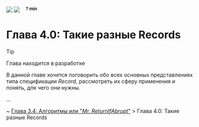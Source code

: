 <div align='left'>
    <img src='../assets/formal.svg'>
    <img src='../assets/normal.svg'>
    &nbsp;&nbsp;
    <sup><b>? min</b></sup>
</div>

# Глава 4.0: Такие разные Records

> [!TIP]  
> Глава находится в разработке

В данной главе хочется поговорить обо всех основных представлениях типа спецификации _Record_,
рассмотреть их сферу применения и понять, для чего они нужны.

...

~ [Глава 3.4: Алгоритмы или "_Mr. ReturnIfAbrupt_"](../get-started/Chapter_4.md) > Глава 4.0: Такие
разные Records

